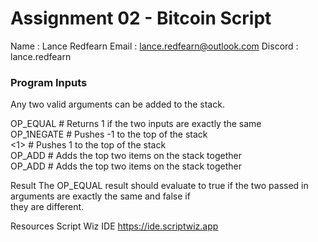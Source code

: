 
# Assignment 02 - Bitcoin Script  

Name : Lance Redfearn
Email : lance.redfearn@outlook.com
Discord : lance.redfearn

### Program Inputs
Any two valid arguments can be added to the stack.

OP_EQUAL  # Returns 1 if the two inputs are exactly the same  
OP_1NEGATE  # Pushes -1 to the top of the stack  
<1>  # Pushes 1 to the top of the stack  
OP_ADD  # Adds the top two items on the stack together  
OP_ADD  # Adds the top two items on the stack together  

Result
The OP_EQUAL result should evaluate to true if the two passed in arguments are exactly the same and false if  
they are different.

Resources
Script Wiz IDE
https://ide.scriptwiz.app

